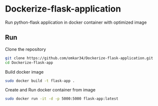 # Dockerize-flask-application

Run python-flask application in docker container with optimized image

## Run

Clone the repository

```bash
git clone https://github.com/omkar34/Dockerize-flask-application.git
cd Dockerize-flask-app
```

Build docker image
```bash
sudo docker build -t flask-app .
```

Create and Run docker container from image
```bash
sudo docker run -it -d -p 5000:5000 flask-app:latest
```